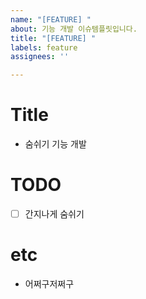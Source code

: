 ```yaml
---
name: "[FEATURE] "
about: 기능 개발 이슈템플릿입니다.
title: "[FEATURE] "
labels: feature
assignees: ''

---
```


# Title

- 숨쉬기 기능 개발

# TODO

- [ ] 간지나게 숨쉬기

# etc

- 어쩌구저쩌구